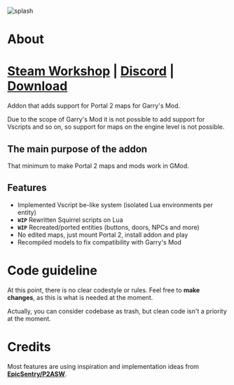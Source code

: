 ![splash](https://github.com/user-attachments/assets/d80028f1-b359-47b4-a7bf-17910a9c8656)

# About

# [Steam Workshop](https://steamcommunity.com/sharedfiles/filedetails/?id=3338296486) | [Discord](https://discord.gg/Kg6qjXTunU) | [Download](https://github.com/URAKOLOUY5/gp2/archive/refs/heads/development.zip)

Addon that adds support for Portal 2 maps for Garry's Mod. 

Due to the scope of Garry's Mod it is not possible to add support for Vscripts and so on, so support for maps on the engine level is not possible.

## The main purpose of the addon
That minimum to make Portal 2 maps and mods work in GMod.

## Features

* Implemented Vscript be-like system (isolated Lua environments per entity)
* **`WIP`** Rewritten Squirrel scripts on Lua
* **`WIP`** Recreated/ported entities (buttons, doors, NPCs and more)
* No edited maps, just mount Portal 2, install addon and play
* Recompiled models to fix compatibility with Garry's Mod

# Code guideline
At this point, there is no clear codestyle or rules. Feel free to **make changes**, as this is what is needed at the moment. 

Actually, you can consider codebase as trash, but clean code isn't a priority at the moment.

# Credits
Most features are using inspiration and implementation ideas from  **[EpicSentry/P2ASW](https://github.com/EpicSentry/P2ASW)**.
